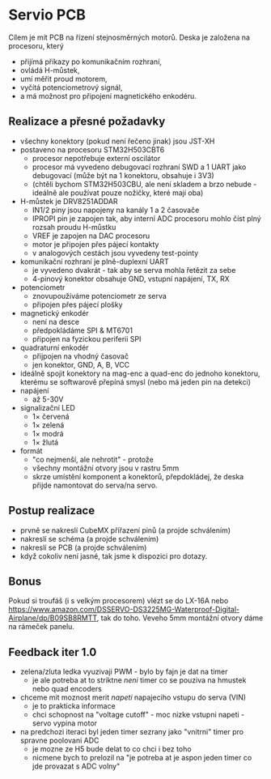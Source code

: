 # Servio PCB

Cílem je mít PCB na řízení stejnosměrných motorů. Deska je založena na procesoru, který
- přijímá příkazy po komunikačním rozhraní,
- ovládá H-můstek,
- umí měřit proud motorem,
- vyčítá potenciometrový signál,
- a má možnost pro připojení magnetického enkodéru.

## Realizace a přesné požadavky
- všechny konektory (pokud není řečeno jinak) jsou JST-XH
- postaveno na procesoru STM32H503CBT6
  - procesor nepotřebuje externí oscilátor
  - procesor má vyvedeno debugovací rozhraní SWD a 1 UART jako debugovací (může být na 1 konektoru, obsahuje i 3V3)
  - (chtěli bychom STM32H503CBU, ale není skladem a brzo nebude - ideálně ale používat pouze nožičky, které mají oba)
- H-můstek je DRV8251ADDAR
  - IN1/2 piny jsou napojeny na kanály 1 a 2 časovače
  - IPROPI pin je zapojen tak, aby interní ADC procesoru mohlo číst plný rozsah proudu H-můstku
  - VREF je zapojen na DAC procesoru
  - motor je připojen přes pájecí kontakty
  - v analogových cestách jsou vyvedeny test-pointy
- komunikační rozhraní je plně-duplexní UART
  - je vyvedeno dvakrát - tak aby se serva mohla řetězit za sebe
  - 4-pinový konektor obsahuje GND, vstupní napájení, TX, RX
- potenciometr
  - znovupoužíváme potenciometr ze serva
  - připojen přes pájecí plošky 
- magnetický enkodér
  - není na desce
  - předpokládáme SPI & MT6701
  - připojen na fyzickou periferii SPI
- quadraturní enkodér
  - přijpojen na vhodný časovač
  - jen konektor, GND, A, B, VCC
- ideálně spojit konektory na mag-enc a quad-enc do jednoho konektoru, kterému se softwarově přepíná smysl (nebo má jeden pin na detekci)
- napájení
  - až 5-30V  
- signalizační LED
  - 1× červená
  - 1× zelená
  - 1× modrá
  - 1× žlutá
- formát
  - "co nejmenší, ale nehrotit" - protože
  - všechny montážní otvory jsou v rastru 5mm
  - skrze umístění komponent a konektorů, přepdokládej, že deska přijde namontovat do serva/na servo.

## Postup realizace
- prvně se nakreslí CubeMX přířazení pinů (a projde schválením)
- nakreslí se schéma (a projde schválením)
- nakreslí se PCB (a projde schválením)
- když cokoliv není jasné, tak jsme k dispozici pro dotazy.

## Bonus
Pokud si troufáš (i s velkým procesorem) vlézt se do LX-16A nebo https://www.amazon.com/DSSERVO-DS3225MG-Waterproof-Digital-Airplane/dp/B09SB8RMTT, tak do toho. Veveho 5mm montážní otvory dáme na rámeček panelu.

## Feedback iter 1.0
 - zelena/zluta ledka vyuzivaji PWM - bylo by fajn je dat na timer
    - je ale potreba at to striktne _neni_ timer co se pouziva na hmustek nebo quad encoders
 - chceme mit moznost merit _napeti_ napajeciho vstupu do serva (VIN)
    - je to prakticka informace
    - chci schopnost na "voltage cutoff" - moc nizke vstupni napeti - servo vypina motor
 - na predchozi iteraci byl jeden timer sezrany jako "vnitrni" timer pro spravne poolovani ADC
    - je mozne ze H5 bude delat to co chci i bez toho
    - nicmene bych to prelozil na "je potreba at je aspon jeden timer co jde provazat s ADC volny"
